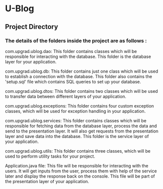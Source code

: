 # U-Blog
## Project Directory
### The details of the folders inside the project are as follows :

com.upgrad.ublog.dao: This folder contains classes which will be responsible for interacting with the database. This folder is the database layer for your application.

com.upgrad.ublog.db: This folder contains just one class which will be used to establish a connection with the database. This folder also contains the 'setup.sql' file which contains SQL queries to set up your database.

com.upgrad.ublog.dtos: This folder contains two classes which will be used to transfer data between different layers of your application.

com.upgrad.ublog.exceptions: This folder contains four custom exception classes, which will be used for exception handling in your application.

com.upgrad.ublog.services: This folder contains classes which will be responsible for fetching data from the database layer, process the data and send to the presentation layer. It will also get requests from the presentation layer and save data into the database. This folder is the service layer of your application.

com.upgrad.ublog.utils: This folder contains three classes, which will be used to perform utility tasks for your project.

Application.java file: This file will be responsible for interacting with the users. It will get inputs from the user, process them with help of the service later and display the response back on the console. This file will be part of the presentation layer of your application.

